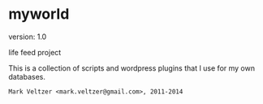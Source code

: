 myworld
=======

version: 1.0

life feed project

This is a collection of scripts and wordpress plugins that I use for my own databases.

	Mark Veltzer <mark.veltzer@gmail.com>, 2011-2014

